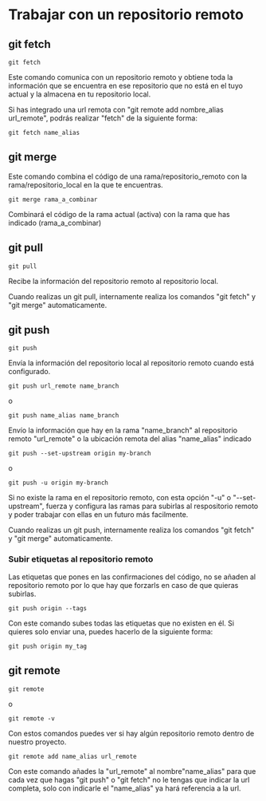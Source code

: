 # Trabajar con un repositorio remoto #

## git fetch ##

    git fetch

Este comando comunica con un repositorio remoto y obtiene toda la información que se encuentra en ese repositorio que no está en el tuyo actual y la almacena en tu repositorio local.

Si has integrado una url remota con "git remote add nombre_alias url_remote", podrás realizar "fetch" de la siguiente forma:

    git fetch name_alias

## git merge ##
Este comando combina el código de una rama/repositorio_remoto con la rama/repositorio_local en la que te encuentras.

    git merge rama_a_combinar

Combinará el código de la rama actual (activa) con la rama que has indicado (rama_a_combinar)

## git pull ##

    git pull

Recibe la información del repositorio remoto al repositorio local.

Cuando realizas un git pull, internamente realiza los comandos "git fetch" y "git merge" automaticamente.

## git push ##

    git push

Envía la información del repositorio local al repositorio remoto cuando está configurado.

    git push url_remote name_branch

o

    git push name_alias name_branch

Envío la información que hay en la rama "name_branch" al repositorio remoto "url_remote" o la ubicación remota del alias "name_alias" indicado

    git push --set-upstream origin my-branch

o

    git push -u origin my-branch

Si no existe la rama en el repositorio remoto, con esta opción "-u" o "--set-upstream", fuerza y configura las ramas para subirlas al respositorio remoto y poder trabajar con ellas en un futuro más facilmente.

Cuando realizas un git push, internamente realiza los comandos "git fetch" y "git merge" automaticamente.

### Subir etiquetas al repositorio remoto ###

Las etiquetas que pones en las confirmaciones del código, no se añaden al repositorio remoto por lo que hay que forzarls en caso de que quieras subirlas.

    git push origin --tags

Con este comando subes todas las etiquetas que no existen en él. Si quieres solo enviar una, puedes hacerlo de la siguiente forma:

    git push origin my_tag


## git remote ##

    git remote

o

    git remote -v

Con estos comandos puedes ver si hay algún repositorio remoto dentro de nuestro proyecto.

    git remote add name_alias url_remote

Con este comando añades la "url_remote" al nombre"name_alias" para que cada vez que hagas "git push" o "git fetch" no le tengas que indicar la url completa, solo con indicarle el "name_alias" ya hará referencia a la url.